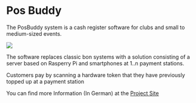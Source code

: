 # Pos Buddy

The PosBuddy system is a cash register software for clubs and small to medium-sized events.

![](https://joern-karthaus.de/img/posBuddy/party.jpg)

The software replaces classic bon systems with a solution consisting of 
a server based on Rasperry Pi and smartphones at 1..n payment stations.

Customers pay by scanning a hardware token that they have previously topped up at a payment station

You can find more Information (In German) at the [Project Site](https://sites.google.com/view/posbuddy)
